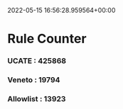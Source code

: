2022-05-15 16:56:28.959564+00:00
# Rule Counter 
 ### UCATE : 425868

 ### Veneto : 19794

 ### Allowlist : 13923